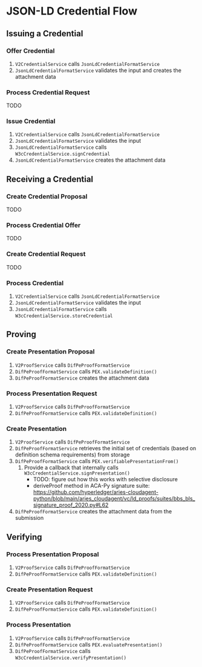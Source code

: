 # JSON-LD Credential Flow

## Issuing a Credential

### Offer Credential

1. `V2CredentialService` calls `JsonLdCredentialFormatService`
2. `JsonLdCredentialFormatService` validates the input and creates the attachment data

### Process Credential Request

TODO

### Issue Credential

1. `V2CredentialService` calls `JsonLdCredentialFormatService`
2. `JsonLdCredentialFormatService` validates the input
3. `JsonLdCredentialFormatService` calls `W3cCredentialService.signCredential`
4. `JsonLdCredentialFormatService` creates the attachment data

## Receiving a Credential

### Create Credential Proposal

TODO

### Process Credential Offer

TODO

### Create Credential Request

TODO

### Process Credential

1. `V2CredentialService` calls `JsonLdCredentialFormatService`
2. `JsonLdCredentialFormatService` validates the input
3. `JsonLdCredentialFormatService` calls `W3cCredentialService.storeCredential`

## Proving

### Create Presentation Proposal

1. `V2ProofService` calls `DifPeProofFormatService`
2. `DifPeProofFormatService` calls `PEX.validateDefinition()`
3. `DifPeProofFormatService` creates the attachment data

### Process Presentation Request

1. `V2ProofService` calls `DifPeProofFormatService`
2. `DifPeProofFormatService` calls `PEX.validateDefinition()`

### Create Presentation

1. `V2ProofService` calls `DifPeProofFormatService`
2. `DifPeProofFormatService` retrieves the initial set of credentials (based on definition schema requirements) from storage
3. `DifPeProofFormatService` calls `PEX.verifiablePresentationFrom()`
   1. Provide a callback that internally calls `W3cCredentialService.signPresentation()`
      - TODO: figure out how this works with selective disclosure
      - deriveProof method in ACA-Py signature suite: https://github.com/hyperledger/aries-cloudagent-python/blob/main/aries_cloudagent/vc/ld_proofs/suites/bbs_bls_signature_proof_2020.py#L62
4. `DifPeProofFormatService` creates the attachment data from the submission


## Verifying

### Process Presentation Proposal

1. `V2ProofService` calls `DifPeProofFormatService`
2. `DifPeProofFormatService` calls `PEX.validateDefinition()`

### Create Presentation Request

1. `V2ProofService` calls `DifPeProofFormatService`
2. `DifPeProofFormatService` calls `PEX.validateDefinition()`

### Process Presentation

1. `V2ProofService` calls `DifPeProofFormatService`
2. `DifPeProofFormatService` calls `PEX.evaluatePresentation()`
3. `DifPeProofFormatService` calls `W3cCredentialService.verifyPresentation()`
